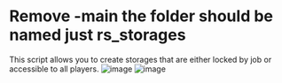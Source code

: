 # Remove -main the folder should be named just rs_storages

This script allows you to create storages that are either locked by job or accessible to all players.
![image](https://github.com/user-attachments/assets/4cf5d6f6-6517-4766-a59c-3f5b57bf87ca)
![image](https://github.com/user-attachments/assets/17b921b8-fb4c-4fc2-b6ff-56263c86e0bf)
